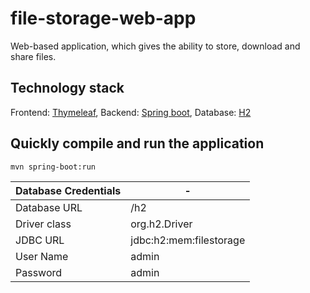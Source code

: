 # file-storage-web-app

Web-based application, which gives the ability to store, download and share files.
## Technology stack

Frontend: [Thymeleaf](https://www.thymeleaf.org/),
Backend: [Spring boot](https://spring.io/projects/spring-boot),
Database: [H2](https://www.h2database.com/html/main.html)

## Quickly compile and run the application

```bash
mvn spring-boot:run
```

Database Credentials | -
--- | --- 
Database URL | /h2
Driver class | org.h2.Driver
JDBC URL | jdbc:h2:mem:filestorage
User Name | admin
Password | admin 

